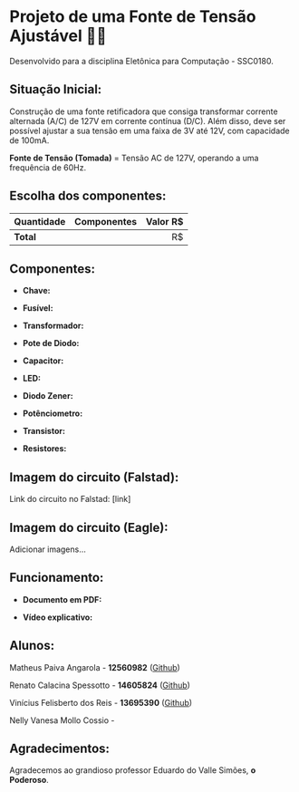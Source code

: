 # Projeto de uma Fonte de Tensão Ajustável 🔋🔌
Desenvolvido para a disciplina Eletônica para Computação - SSC0180.

## Situação Inicial:

   Construção de uma fonte retificadora que consiga transformar corrente alternada (A/C) de 127V em corrente contínua (D/C). Além disso, deve ser possível ajustar a sua tensão em uma faixa de 3V até 12V, com capacidade de 100mA. 

**Fonte de Tensão (Tomada)** = Tensão AC de 127V, operando a uma frequência de 60Hz. 

## Escolha dos componentes:
| Quantidade    | Componentes   | Valor R$  |
| ------------- |:-------------:| ---------:|
| **Total**     |               | R$        |

## Componentes:

- **Chave:** 

- **Fusível:** 

- **Transformador:**

- **Pote de Diodo:**

- **Capacitor:**

- **LED:**

- **Diodo Zener:**

- **Potênciometro:**

- **Transistor:**

- **Resistores:**

## Imagem do circuito (Falstad):
Link do circuito no Falstad: [link]

## Imagem do circuito (Eagle):
Adicionar imagens...

## Funcionamento:

- **Documento em PDF:**

- **Vídeo explicativo:**

## Alunos:
Matheus Paiva Angarola - **12560982** ([Github](https://github.com/MatheusPaivaa))

Renato Calacina Spessotto - **14605824** ([Github](https://github.com/renatocspessotto))

Vinícius Felisberto dos Reis - **13695390** ([Github](https://github.com/viniciusfreiss))

Nelly Vanesa Mollo Cossio -  

## Agradecimentos:
Agradecemos ao grandioso professor Eduardo do Valle Simões, **o Poderoso**.

